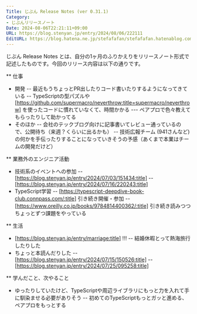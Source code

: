 ```yaml
---
Title: じぶん Release Notes (ver 0.31.1)
Category:
- じぶんリリースノート
Date: 2024-08-06T22:21:11+09:00
URL: https://blog.stenyan.jp/entry/2024/08/06/222111
EditURL: https://blog.hatena.ne.jp/stefafafan/stefafafan.hatenablog.com/atom/entry/6801883189126610881
---
```


じぶん Release Notes とは、自分の1ヶ月のふりかえりをリリースノート形式で記述したものです。今回のリリース内容は以下の通りです。

** 仕事
- 開発
-- 最近もうちょっとPR出したりコード書いたりするようになってきている
-- TypeScriptの型パズルや [https://github.com/supermacro/neverthrow:title=supermacro/neverthrow] を使ったコードに慣れていなくて、時間かかる
--- ペアプロで色々教えてもらったりして助かってる
- そのほか
-- 会社のテックブログ向けに記事書いてレビュー通っているので、公開待ち（来週？くらいに出るかも）
-- 技術広報チーム (941さんなど) の何かを手伝ったりすることになっていきそうの予感（あくまで本業はチームの開発だけど）

** 業務外のエンジニア活動
- 技術系のイベントへの参加
-- [https://blog.stenyan.jp/entry/2024/07/03/151434:title]
-- [https://blog.stenyan.jp/entry/2024/07/16/220243:title]
- TypeScript学習 
-- [https://typescript-deepdive-book-club.connpass.com/:title] 引き続き開催・参加
-- [https://www.oreilly.co.jp/books/9784814400362/:title] 引き続き読みつつちょっとずつ課題をやっている

** 生活
- [https://blog.stenyan.jp/entry/marriage:title] !!!
-- 結婚休暇とって熱海旅行したりした
- ちょっと本読んだりした
-- [https://blog.stenyan.jp/entry/2024/07/15/150526:title]
-- [https://blog.stenyan.jp/entry/2024/07/25/095258:title]

** 学んだこと、次やること
- ゆったりしていたけど、TypeScriptや周辺ライブラリにもっと力を入れて手に馴染ませる必要がありそう
-- 初めてのTypeScriptもっとガッと進める、ペアプロをもっとする
